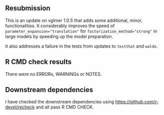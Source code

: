 ## Resubmission

This is an update on vglmer 1.0.5 that adds some additional, minor,
functionalities. It considerably improves the speed of
`parameter_expansion="translation"` for `factorization_method="strong"` in large
models by speeding up the model preparation.

It also addresses a failure in the tests from updates to `testthat` and `waldo`.

## R CMD check results

There were no ERRORs, WARNINGs or NOTES. 

## Downstream dependencies

I have checked the downstream dependencies using
https://github.com/r-devel/recheck and all pass R CMD CHECK.